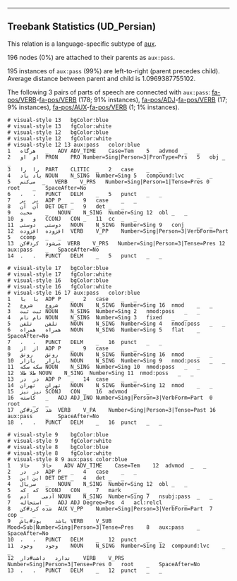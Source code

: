 

--------------------------------------------------------------------------------

## Treebank Statistics (UD_Persian)

This relation is a language-specific subtype of [aux]().

196 nodes (0%) are attached to their parents as `aux:pass`.

195 instances of `aux:pass` (99%) are left-to-right (parent precedes child).
Average distance between parent and child is 1.0969387755102.

The following 3 pairs of parts of speech are connected with `aux:pass`: [fa-pos/VERB]()-[fa-pos/VERB]() (178; 91% instances), [fa-pos/ADJ]()-[fa-pos/VERB]() (17; 9% instances), [fa-pos/AUX]()-[fa-pos/VERB]() (1; 1% instances).


~~~ conllu
# visual-style 13	bgColor:blue
# visual-style 13	fgColor:white
# visual-style 12	bgColor:blue
# visual-style 12	fgColor:white
# visual-style 12 13 aux:pass	color:blue
1	هرگاه	_	ADV	ADV_TIME	Case=Tem	5	advmod	_	_
2	او	او	PRON	PRO	Number=Sing|Person=3|PronType=Prs	5	obj	_	_
3	را	را	PART	CLITIC	_	2	case	_	_
4	یاد	یاد	NOUN	N_SING	Number=Sing	5	compound:lvc	_	_
5	می‌کنم	_	VERB	V_PRS	Number=Sing|Person=1|Tense=Pres	0	root	_	SpaceAfter=No
6	،	،	PUNCT	DELM	_	5	punct	_	_
7	بر	بر	ADP	P	_	9	case	_	_
8	آن	آن	DET	DET	_	9	det	_	_
9	محبت	_	NOUN	N_SING	Number=Sing	12	obl	_	_
10	و	و	CCONJ	CON	_	11	cc	_	_
11	دوستی	دوستی	NOUN	N_SING	Number=Sing	9	conj	_	_
12	افزوده	افزوده	VERB	V_PP	Number=Sing|Person=3|VerbForm=Part	5	ccomp	_	_
13	می‌شود	کرد#کن	VERB	V_PRS	Number=Sing|Person=3|Tense=Pres	12	aux:pass	_	SpaceAfter=No
14	.	.	PUNCT	DELM	_	5	punct	_	_

~~~


~~~ conllu
# visual-style 17	bgColor:blue
# visual-style 17	fgColor:white
# visual-style 16	bgColor:blue
# visual-style 16	fgColor:white
# visual-style 16 17 aux:pass	color:blue
1	با	با	ADP	P	_	2	case	_	_
2	شروع	شروع	NOUN	N_SING	Number=Sing	16	nmod	_	_
3	ثبت	ثبت	NOUN	N_SING	Number=Sing	2	nmod:poss	_	_
4	نام	نام	NOUN	N_SING	Number=Sing	3	fixed	_	_
5	تلفن	تلفن	NOUN	N_SING	Number=Sing	4	nmod:poss	_	_
6	همراه	همراه	NOUN	N_SING	Number=Sing	5	flat	_	SpaceAfter=No
7	،	،	PUNCT	DELM	_	16	punct	_	_
8	از	از	ADP	P	_	9	case	_	_
9	رونق	رونق	NOUN	N_SING	Number=Sing	16	nmod	_	_
10	بازار	بازار	NOUN	N_SING	Number=Sing	9	nmod:poss	_	_
11	سکه	سکه	NOUN	N_SING	Number=Sing	10	nmod:poss	_	_
12	طلا	طلا	NOUN	N_SING	Number=Sing	11	nmod:poss	_	_
13	در	در	ADP	P	_	14	case	_	_
14	تهران	تهران	NOUN	N_SING	Number=Sing	12	nmod	_	_
15	نیز	نیز	SCONJ	CON	_	16	advmod	_	_
16	کاسته	_	ADJ	ADJ_INO	Number=Sing|Person=3|VerbForm=Part	0	root	_	_
17	شد	کرد#کن	VERB	V_PA	Number=Sing|Person=3|Tense=Past	16	aux:pass	_	SpaceAfter=No
18	.	.	PUNCT	DELM	_	16	punct	_	_

~~~


~~~ conllu
# visual-style 9	bgColor:blue
# visual-style 9	fgColor:white
# visual-style 8	bgColor:blue
# visual-style 8	fgColor:white
# visual-style 8 9 aux:pass	color:blue
1	حالا	حالا	ADV	ADV_TIME	Case=Tem	12	advmod	_	_
2	در	در	ADP	P	_	4	case	_	_
3	این	این	DET	DET	_	4	det	_	_
4	سریال	_	NOUN	N_SING	Number=Sing	12	obl	_	_
5	که	که	SCONJ	CON	_	7	mark	_	_
6	آدمی	آدم	NOUN	N_SING	Number=Sing	7	nsubj:pass	_	_
7	استحاله	_	ADJ	ADJ	Degree=Pos	4	acl:relcl	_	_
8	شده	کرد#کن	AUX	V_PP	Number=Sing|Person=3|VerbForm=Part	7	cop	_	_
9	باشد	بود#باش	VERB	V_SUB	Mood=Sub|Number=Sing|Person=3|Tense=Pres	8	aux:pass	_	SpaceAfter=No
10	،	،	PUNCT	DELM	_	12	punct	_	_
11	وجود	وجود	NOUN	N_SING	Number=Sing	12	compound:lvc	_	_
12	ندارد	داشت#دار	VERB	V_PRS	Number=Sing|Person=3|Tense=Pres	0	root	_	SpaceAfter=No
13	.	.	PUNCT	DELM	_	12	punct	_	_

~~~


